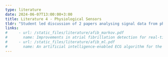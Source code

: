 ```yaml
---
type: literature
date: 2024-06-07T13:00:00+3:00
title: Literature 4 - Physiological Sensors
tldr: "Student led discussion of 2 papers analysing signal data from physiological sensors"
links: 
#     - url: /static_files/literature/afib_markov.pdf
#       name: Improvements in atrial fibrillation detection for real-time monitoring
#     - url: /static_files/literature/afib_ml.pdf
#       name: An artificial intelligence-enabled ECG algorithm for the identification of patients with atrial fibrillation during sinus rhythm, a retrospective analysis of outcome prediction
---
```


